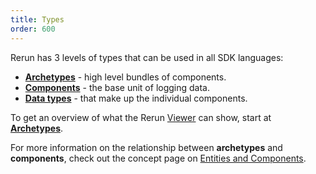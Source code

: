 ```yaml
---
title: Types
order: 600
---
```


Rerun has 3 levels of types that can be used in all SDK languages:

* [**Archetypes**](types/archetypes.md) - high level bundles of components.
* [**Components**](types/components.md) - the base unit of logging data.
* [**Data types**](types/datatypes.md) - that make up the individual components.

To get an overview of what the Rerun [Viewer](./viewer.md) can show, start at [**Archetypes**](types/archetypes.md).

For more information on the relationship between **archetypes** and **components**, check out the concept page
on [Entities and Components](../concepts/entity-component.md).

